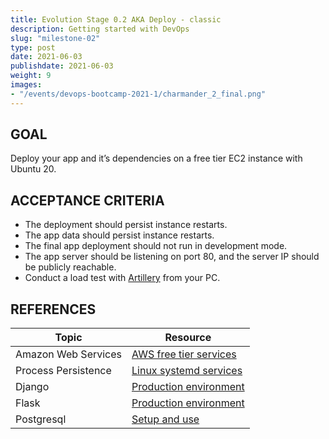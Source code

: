 ```yaml
---
title: Evolution Stage 0.2 AKA Deploy - classic
description: Getting started with DevOps
slug: "milestone-02"
type: post
date: 2021-06-03
publishdate: 2021-06-03
weight: 9
images:
- "/events/devops-bootcamp-2021-1/charmander_2_final.png"
---
```



## GOAL
Deploy your app and it’s dependencies on a free tier EC2 instance with Ubuntu 20.

## ACCEPTANCE CRITERIA
+ The deployment should persist instance restarts.
+ The app data should persist instance restarts.
+ The final app deployment should not run in development mode.
+ The app server should be listening on port 80, and the server IP should be publicly reachable.
+ Conduct a load test with [Artillery](https://github.com/artilleryio/artillery) from your PC.

## REFERENCES
| Topic |  Resource  |
| ----- | ---------- |
|Amazon Web Services|[AWS free tier services](https://aws.amazon.com/free)|
|Process Persistence|[Linux systemd services](https://everyday.codes/linux/services-in-systemd-in-depth-tutorial/)|
|Django|[Production environment](https://www.digitalocean.com/community/tutorials/how-to-set-up-django-with-postgres-nginx-and-gunicorn-on-ubuntu-20-04)|
|Flask|[Production environment](https://www.digitalocean.com/community/tutorials/how-to-serve-flask-applications-with-gunicorn-and-nginx-on-ubuntu-20-04)|
|Postgresql|[Setup and use](https://www.digitalocean.com/community/tutorials/how-to-install-postgresql-on-ubuntu-20-04-quickstart)|